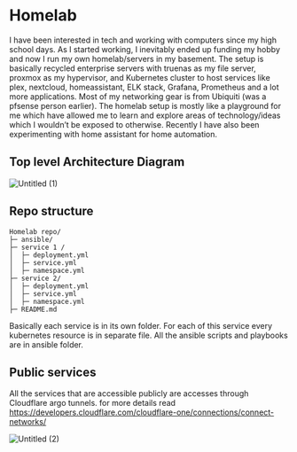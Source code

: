 # Homelab
I have been interested in tech
and working with computers since my
high school days. As I started working, I inevitably ended
up funding my hobby and now I run
my own homelab/servers in my
basement. The setup is basically recycled
enterprise servers with truenas as my
file server, proxmox as my hypervisor,
and Kubernetes cluster to host
services like plex, nextcloud,
homeassistant, ELK stack, Grafana,
Prometheus and a lot more
applications. Most of my networking
gear is from Ubiquiti (was a pfsense
person earlier). The homelab setup is mostly
like a playground for me which have allowed me to learn and explore areas of
technology/ideas which I wouldn’t be exposed to otherwise. Recently I have
also been experimenting with home assistant for home automation.

## Top level Architecture Diagram
![Untitled (1)](https://github.com/user-attachments/assets/9b75c0af-127a-41e3-85f6-f597e1fc6d6f)

## Repo structure
```
Homelab repo/
├─ ansible/
├─ service 1 /
│  ├─ deployment.yml
│  ├─ service.yml
│  ├─ namespace.yml
├─ service 2/
│  ├─ deployment.yml
│  ├─ service.yml
│  ├─ namespace.yml
├─ README.md

```
Basically each service is in its own folder. For each of this service every kubernetes resource is in separate file.
All the ansible scripts and playbooks are in ansible folder.



## Public services
All the services that are accessible publicly are accesses through Cloudflare argo tunnels. for more details read https://developers.cloudflare.com/cloudflare-one/connections/connect-networks/


![Untitled (2)](https://github.com/user-attachments/assets/52373afd-9864-4a57-9381-2aac0d472ffc)


